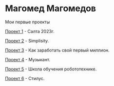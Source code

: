 # Магомед Магомедов
Мои первые проекты

[Проект 1](https://magomedov-m.github.io/Salta/) - Салта 2023г.

[Проект 2](https://magomedov-m.github.io/Simplisity/) - Simplisity.

[Проект 3](https://magomedov-m.github.io/lesson_12/) - Как заработать свой первый  миллион.

[Проект 4](https://magomedov-m.github.io/Project_music/src/) - Музыкант.

[Проект 5](https://magomedov-m.github.io/Robotics_training_school/src/) - Школа обучения робототехнике.

[Проект 6](magomedov-m.github.io/src_for_github/) - Стилус. 
